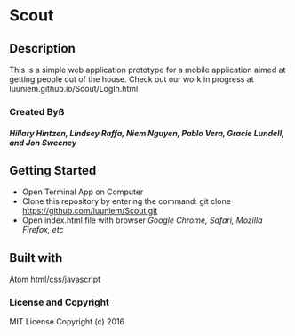 # Scout

## Description
This is a simple web application prototype for a mobile application aimed at getting people out of the house. Check out our work in progress at luuniem.github.io/Scout/LogIn.html

### Created Byß
##### Hillary Hintzen, Lindsey Raffa, Niem Nguyen, Pablo Vera, Gracie Lundell, and Jon Sweeney

## Getting Started

* Open Terminal App on Computer
* Clone this repository by entering the command: git clone https://github.com/luuniem/Scout.git
* Open index.html file with browser _Google Chrome, Safari, Mozilla Firefox, etc_

## Built with
Atom
html/css/javascript

### License and Copyright

MIT License
Copyright (c) 2016
